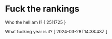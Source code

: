 # Fuck the rankings

Who the hell am I?
{ 2511725 }

What fucking year is it?
[ 2024-03-28T14:38:43Z ]
